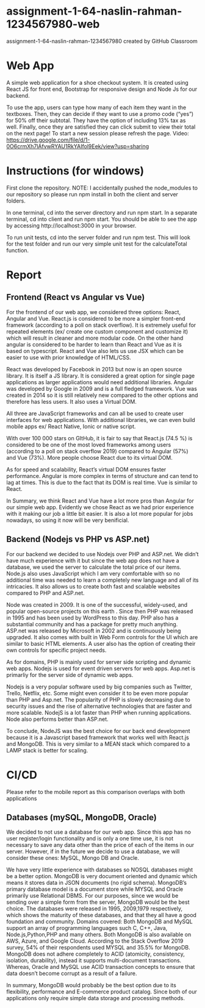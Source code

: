 # assignment-1-64-naslin-rahman-1234567980-web
assignment-1-64-naslin-rahman-1234567980 created by GitHub Classroom

# Web App
A simple web application for a shoe checkout system. It is created using React JS for front end, Bootstrap for responsive design and Node Js for our backend. 

To use the app, users can type how many of each item they want in the textboxes. Then, they can decide if they want to use a promo code (“yes”) for 50% off their subtotal. They have the option of including 13% tax as well. Finally, once they are satisfied they can click submit to view their total on the next page! To start a new session please refresh the page.
Video: https://drive.google.com/file/d/1-0O6crmXh7lAfvwRYAU1RkYAIfol9Eek/view?usp=sharing
# Instructions (for windows)
First clone the repository. NOTE: I accidentally pushed the node_modules to our repository so please run npm install in both the client and server folders.

In one terminal, cd into the server directory and run npm start. In a separate terminal, cd into client and run npm start. You should be able to see the app by accessing http://localhost:3000 in your browser.

To run unit tests, cd into the server folder and run npm test. This will look for the test folder and run our very simple unit test for the calculateTotal function.

# Report
## Frontend (React vs Angular vs Vue)
For the frontend of our web app, we considered three options: React, Angular and Vue. React.js is considered to be more a simpler front-end framework (according to a poll on stack overflow). It is extremely useful for repeated elements (ex/ create one custom component and customize it) which will result in cleaner and more modular code. On the other hand angular is considered to be harder to learn than React and Vue as it is based on typescript. React and Vue also lets us use JSX which can be easier to use with prior knowledge of HTML/CSS.

React was developed by Facebook in 2013 but now is an open source library. It is itself a JS library. It is considered a great option for single page applications as larger applications would need additional libraries. Angular was developed by Google in 2009 and is a full fledged framework. Vue was created in 2014 so it is still relatively new compared to the other options and therefore has less users. It also uses a Virtual DOM.

All three are JavaScript frameworks and can all be used to create user interfaces for web applications. With additional libraries, we can even build mobile apps ex/ React Native, Ionic or native script.

With over 100 000 stars on GItHub, it is fair to say that React.js (74.5 %) is considered to be one of the most loved frameworks among users (according to a poll on stack overflow  2019) compared to Angular (57%) and Vue (73%). More people choose React due to its virtual DOM.

As for speed and scalability, React’s virtual DOM ensures faster performance. Angular is more complex in terms of structure and can tend to lag at times. This is due to the fact that its DOM is real time. Vue is similar to React.

In Summary, we think React and Vue have a lot more pros than Angular for our simple web app. Evidently we chose React as we had prior experience with it making our job a little bit easier. It is also a lot more popular for jobs nowadays, so using it now will be very benificial.

## Backend (Nodejs vs PHP vs ASP.net)
For our backend we decided to use Nodejs over PHP and ASP.net. We didn’t have much experience with it but since the web app does not have a database, we used the server to calculate the total price of our items. Node.js also uses JavaScript which I am very comfortable with so no additional time was needed to learn a completely new language and all of its intricacies. It also allows us to create both fast and scalable websites compared to PHP and ASP.net.

Node was created in 2009. It is one of the successful, widely-used, and popular open-source projects on this earth . Since then PHP was released in 1995 and has been used by WordPress to this day. PHP also has a substantial community and has a package for pretty much anything. ASP.net was released by Microsoft in 2002 and is continuously being upgraded. It also comes with built in Web Form controls for the UI which are similar to basic HTML elements. A user also has the option of creating their own controls for specific project needs.

As for domains, PHP is mainly used for server side scripting and dynamic web apps. Nodejs is used for event driven servers for web apps. Asp.net is primarliy for the server side of dynamic web apps.

Nodejs is a very popular software used by big companies such as Twitter, Trello, Netflix, etc. Some might even consider it to be even more popular than PHP and Asp.net. The popularity of PHP is slowly decreasing due to security issues and the rise of alternative technologies that are faster and more scalable.
NodejS is a lot faster than PHP when running applications. Node also performs better than ASP.net. 

To conclude, NodeJS was the best choice for our back end development because it is a Javascript based framework that works well with React.js and MongoDB. This is very similar to a MEAN stack which compared to a LAMP stack is better for scaling.

# CI/CD
Please refer to the mobile report as this comparison overlaps with both applications
## Databases (mySQL, MongoDB, Oracle)
We decided to not use a database for our web app. Since this app has no user register/login functionality and is only a one time use, it is not necessary to save any data other than the price of each of the items in our server.
However, if in the future we decide to use a database, we will consider these ones: MySQL, Mongo DB and Oracle.

We have very little experience with databases so NOSQL databases might be a better option. MongoDB is very document oriented and dynamic which means it stores data in JSON documents (no rigid schema).  MongoDB’s primary database model is a document store while MYSQL and Oracle primarily use Relational DBMS. For our purposes, since we would be sending over a simple form from the server, MongoDB would be the best choice.
The databases were released in 1995, 2009,1979 respectively, which shows the maturity of these databases, and that they all have a good foundation and community.
Domains covered: Both MongoDB and MySQL support an array of programming languages such C, C++, Java, Node.js,Python,PHP and many others. Both MongoDB is also available on AWS, Azure, and Google Cloud.
According to the Stack Overflow 2019 survey, 54% of their respondents used MYSQL and 35.5% for MongoDB.
MongoDB does not adhere completely to ACID (atomicity, consistency, isolation, durability), instead it supports multi-document transactions. Whereas, Oracle and MySQL use ACID transaction concepts to ensure that data doesn’t become corrupt as a result of a failure.

In summary, MongoDB would probably be the best option due to its flexibility, performance and E-commerce product catalog. Since both of our applications only require simple data storage and processing methods.



